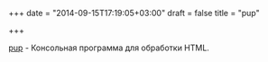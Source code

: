 +++
date = "2014-09-15T17:19:05+03:00"
draft = false
title = "pup"

+++

<p><a href="https://github.com/EricChiang/pup">pup</a>&nbsp;-&nbsp;Консольная программа для обработки HTML.</p>

